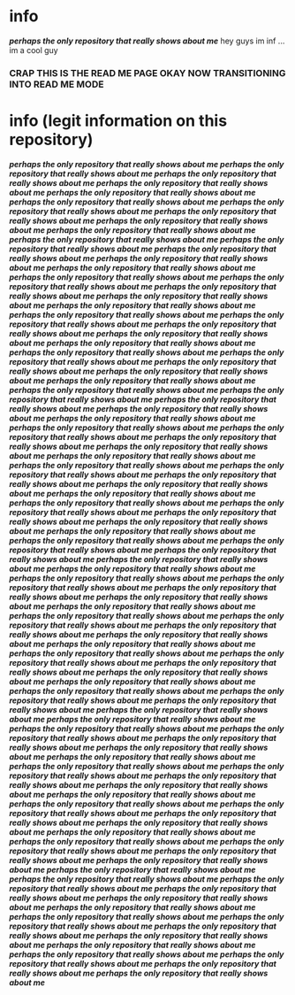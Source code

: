 # info
**_perhaps the only repository that really shows about me_**
hey guys im inf
...
im a cool guy
### CRAP THIS IS THE READ ME PAGE OKAY NOW TRANSITIONING INTO READ ME MODE
# info (legit information on this repository)
**_perhaps the only repository that really shows about me
perhaps the only repository that really shows about me
perhaps the only repository that really shows about me
perhaps the only repository that really shows about me
perhaps the only repository that really shows about me
perhaps the only repository that really shows about me
perhaps the only repository that really shows about me
perhaps the only repository that really shows about me
perhaps the only repository that really shows about me
perhaps the only repository that really shows about me
perhaps the only repository that really shows about me
perhaps the only repository that really shows about me
perhaps the only repository that really shows about me
perhaps the only repository that really shows about me
perhaps the only repository that really shows about me
perhaps the only repository that really shows about me
perhaps the only repository that really shows about me
perhaps the only repository that really shows about me
perhaps the only repository that really shows about me
perhaps the only repository that really shows about me
perhaps the only repository that really shows about me
perhaps the only repository that really shows about me
perhaps the only repository that really shows about me
perhaps the only repository that really shows about me
perhaps the only repository that really shows about me
perhaps the only repository that really shows about me
perhaps the only repository that really shows about me
perhaps the only repository that really shows about me
perhaps the only repository that really shows about me
perhaps the only repository that really shows about me
perhaps the only repository that really shows about me
perhaps the only repository that really shows about me
perhaps the only repository that really shows about me
perhaps the only repository that really shows about me
perhaps the only repository that really shows about me
perhaps the only repository that really shows about me
perhaps the only repository that really shows about me
perhaps the only repository that really shows about me
perhaps the only repository that really shows about me
perhaps the only repository that really shows about me
perhaps the only repository that really shows about me
perhaps the only repository that really shows about me
perhaps the only repository that really shows about me
perhaps the only repository that really shows about me
perhaps the only repository that really shows about me
perhaps the only repository that really shows about me
perhaps the only repository that really shows about me
perhaps the only repository that really shows about me
perhaps the only repository that really shows about me
perhaps the only repository that really shows about me
perhaps the only repository that really shows about me
perhaps the only repository that really shows about me
perhaps the only repository that really shows about me
perhaps the only repository that really shows about me
perhaps the only repository that really shows about me
perhaps the only repository that really shows about me
perhaps the only repository that really shows about me
perhaps the only repository that really shows about me
perhaps the only repository that really shows about me
perhaps the only repository that really shows about me
perhaps the only repository that really shows about me
perhaps the only repository that really shows about me
perhaps the only repository that really shows about me
perhaps the only repository that really shows about me
perhaps the only repository that really shows about me
perhaps the only repository that really shows about me
perhaps the only repository that really shows about me
perhaps the only repository that really shows about me
perhaps the only repository that really shows about me
perhaps the only repository that really shows about me
perhaps the only repository that really shows about me
perhaps the only repository that really shows about me
perhaps the only repository that really shows about me
perhaps the only repository that really shows about me
perhaps the only repository that really shows about me
perhaps the only repository that really shows about me
perhaps the only repository that really shows about me
perhaps the only repository that really shows about me
perhaps the only repository that really shows about me
perhaps the only repository that really shows about me
perhaps the only repository that really shows about me
perhaps the only repository that really shows about me
perhaps the only repository that really shows about me
perhaps the only repository that really shows about me
perhaps the only repository that really shows about me
perhaps the only repository that really shows about me
perhaps the only repository that really shows about me
perhaps the only repository that really shows about me
perhaps the only repository that really shows about me
perhaps the only repository that really shows about me
perhaps the only repository that really shows about me
perhaps the only repository that really shows about me
perhaps the only repository that really shows about me
perhaps the only repository that really shows about me
perhaps the only repository that really shows about me
perhaps the only repository that really shows about me
perhaps the only repository that really shows about me
perhaps the only repository that really shows about me
perhaps the only repository that really shows about me
perhaps the only repository that really shows about me
perhaps the only repository that really shows about me
perhaps the only repository that really shows about me
perhaps the only repository that really shows about me
perhaps the only repository that really shows about me
perhaps the only repository that really shows about me
perhaps the only repository that really shows about me
perhaps the only repository that really shows about me
perhaps the only repository that really shows about me
perhaps the only repository that really shows about me_**
